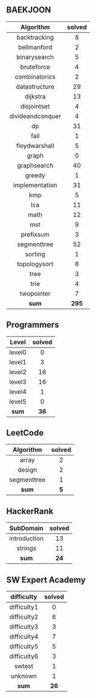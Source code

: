 ## BAEKJOON
|    Algorithm    | solved |
| :-------------: | :----: |
|backtracking|8|
|bellmanford|2|
|binarysearch|5|
|bruteforce|4|
|combinatorics|2|
|datastructure|29|
|dijkstra|13|
|disjointset|4|
|divideandconquer|4|
|dp|31|
|fail|1|
|floydwarshall|5|
|graph|0|
|graphsearch|40|
|greedy|1|
|implementation|31|
|kmp|5|
|lca|11|
|math|12|
|mst|9|
|prefixsum|3|
|segmenttree|52|
|sorting|1|
|topologysort|8|
|tree|3|
|trie|4|
|twopointer|7|
| **sum** | **295**|

## Programmers
|    Level    | solved |
| :-------------: | :----: |
|level0|0|
|level1|3|
|level2|16|
|level3|16|
|level4|1|
|level5|0|
| **sum** | **36**|

## LeetCode
|    Algorithm    | solved |
| :-------------: | :----: |
|array|2|
|design|2|
|segmenttree|1|
| **sum** | **5**|

## HackerRank
|    SubDomain    | solved |
| :-------------: | :----: |
|introduction|13|
|strings|11|
| **sum** | **24**|

## SW Expert Academy
|    difficulty    | solved |
| :-------------: | :----: |
|difficulty1|0|
|difficulty2|6|
|difficulty3|3|
|difficulty4|7|
|difficulty5|5|
|difficulty6|3|
|swtest|1|
|unknown|1|
| **sum** | **26**|

